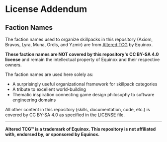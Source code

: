 # License Addendum

## Faction Names

The faction names used to organize skillpacks in this repository (Axiom, Bravos, Lyra, Muna, Ordis, and Yzmir) are from [Altered TCG](https://www.altered.gg) by Equinox.

**These faction names are NOT covered by this repository's CC BY-SA 4.0 license** and remain the intellectual property of Equinox and their respective owners.

The faction names are used here solely as:

- A surprisingly useful organizational framework for skillpack categories
- A tribute to excellent world-building
- Thematic inspiration connecting game design philosophy to software engineering domains

All other content in this repository (skills, documentation, code, etc.) is covered by CC BY-SA 4.0 as specified in the LICENSE file.

---

**Altered TCG™ is a trademark of Equinox. This repository is not affiliated with, endorsed by, or sponsored by Equinox.**
